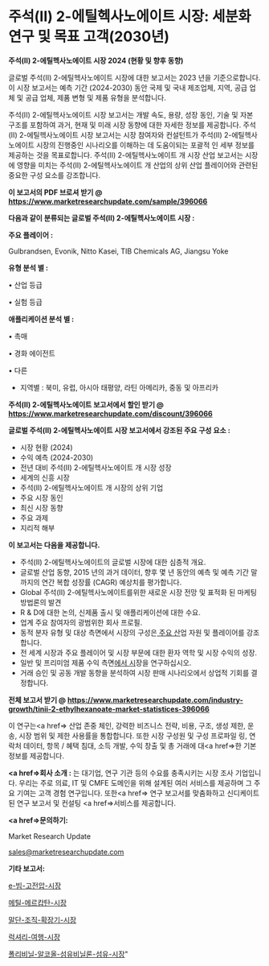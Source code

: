 # 주석(II) 2-에틸헥사노에이트 시장: 세분화 연구 및 목표 고객(2030년)

<strong>주석(II) 2-에틸헥사노에이트 시장 2024 (현황 및 향후 동향)</strong>

글로벌 주석(II) 2-에틸헥사노에이트 시장에 대한 보고서는 2023 년을 기준으로합니다.이 시장 보고서는 예측 기간 (2024-2030) 동안 국제 및 국내 제조업체, 지역, 공급 업체 및 공급 업체, 제품 변형 및 제품 유형을 분석합니다.

주석(II) 2-에틸헥사노에이트 시장 보고서는 개발 속도, 용량, 성장 동인, 기술 및 자본 구조를 포함하여 과거, 현재 및 미래 시장 동향에 대한 자세한 정보를 제공합니다. 주석(II) 2-에틸헥사노에이트 시장 보고서는 시장 참여자와 컨설턴트가 주석(II) 2-에틸헥사노에이트 시장의 진행중인 시나리오를 이해하는 데 도움이되는 포괄적 인 세부 정보를 제공하는 것을 목표로합니다. 주석(II) 2-에틸헥사노에이트 개 시장 산업 보고서는 시장에 영향을 미치는 주석(II) 2-에틸헥사노에이트 개 산업의 상위 산업 플레이어와 관련된 중요한 구성 요소를 강조합니다.



<strong>이 보고서의 PDF 브로셔 받기 @ <a href=https://www.marketresearchupdate.com/sample/396066>https://www.marketresearchupdate.com/sample/396066</a></strong>



<strong>다음과 같이 분류되는 글로벌 주석(II) 2-에틸헥사노에이트 시장 :</strong>



<strong>주요 플레이어 :</strong>

Gulbrandsen, Evonik, Nitto Kasei, TIB Chemicals AG, Jiangsu Yoke



<strong>유형 분석 별 :</strong>

• 산업 등급

• 실험 등급



<strong>애플리케이션 분석 별 :</strong>

• 촉매

• 경화 에이전트

• 다른

<ul>
  <li>지역별 : 북미, 유럽, 아시아 태평양, 라틴 아메리카, 중동 및 아프리카</li>
</ul>


<strong>주석(II) 2-에틸헥사노에이트 보고서에서 할인 받기 @ <a href=https://www.marketresearchupdate.com/discount/396066>https://www.marketresearchupdate.com/discount/396066</a></strong>



<strong>글로벌 주석(II) 2-에틸헥사노에이트 시장 보고서에서 강조된 주요 구성 요소 :</strong>
<ul>
  <li>시장 현황 (2024)</li>
  <li>수익 예측 (2024-2030)</li>
  <li>전년 대비 주석(II) 2-에틸헥사노에이트 개 시장 성장</li>
  <li>세계의 신흥 시장</li>
  <li>주석(II) 2-에틸헥사노에이트 개 시장의 상위 기업</li>
  <li>주요 시장 동인</li>
  <li>최신 시장 동향</li>
  <li>주요 과제</li>
  <li>지리적 해부</li>
</ul>


<strong>이 보고서는 다음을 제공합니다.</strong>
<ul>
  <li>주석(II) 2-에틸헥사노에이트의 글로벌 시장에 대한 심층적 개요.</li>
  <li>글로벌 산업 동향, 2015 년의 과거 데이터, 향후 몇 년 동안의 예측 및 예측 기간 말까지의 연간 복합 성장률 (CAGR) 예상치를 평가합니다.</li>
  <li>Global 주석(II) 2-에틸헥사노에이트를위한 새로운 시장 전망 및 표적화 된 마케팅 방법론의 발견</li>
  <li>R &amp; D에 대한 논의, 신제품 출시 및 애플리케이션에 대한 수요.</li>
  <li>업계 주요 참여자의 광범위한 회사 프로필.</li>
  <li>동적 분자 유형 및 대상 측면에서 시장의 구성은<a href=> 주요 산</a>업 자원 및 플레이어를 강조합니다.</li>
  <li>전 세계 시장과 주요 플레이어 및 시장 부문에 대한 환자 역학 및 시장 수익의 성장.</li>
  <li>일반 및 프리미엄 제품 수익 측면<a href=>에서 시</a>장을 연구하십시오.</li>
  <li>거래 승인 및 공동 개발 동향을 분석하여 시장 판매 시나리오에서 상업적 기회를 결정합니다.</li>
</ul>



<strong>전체 보고서 받기 @ <a href=https://www.marketresearchupdate.com/industry-growth/tinii-2-ethylhexanoate-market-statistices-396066>https://www.marketresearchupdate.com/industry-growth/tinii-2-ethylhexanoate-market-statistices-396066</a></strong>

이 연구는<a href=> 산업 존중</a> 체인, 강력한 비즈니스 전략, 비용, 구조, 생성 제한, 운송, 시장 범위 및 제한 사용률을 통합합니다. 또한 시장 구성원 및 구성 프로파일 링, 연락처 데이터, 항목 / 혜택 침대, 소득 개발, 수익 창출 및 총 거래에 대<a href=>한 기본 </a>정보를 제공합니다.



<strong><a href=>회사 소</a>개 :</strong>
는 대기업, 연구 기관 등의 수요를 충족시키는 시장 조사 기업입니다. 우리는 주로 의료, IT 및 CMFE 도메인을 위해 설계된 여러 서비스를 제공하며 그 주요 기여는 고객 경험 연구입니다. 또한<a href=> 연구 보</a>고서를 맞춤화하고 신디케이트 된 연구 보고서 및 컨설팅 <a href=>서비스</a>를 제공합니다.



<strong><a href=>문의하기:</a></strong>

Market Research Update

sales@marketresearchupdate.com



<strong>기타 보고서:</strong>

<a href=https://www.linkedin.com/pulse/e-빔-고전압-시장-세분화-연구-및-목표-고객2029년-survey-savvy-insights-360-analysis/>e-빔-고전압-시장</a>

<a href=https://www.linkedin.com/pulse/메틸-메르캅탄-시장-세분화-연구-및-목표-고객2029년-trend-tracking-tips-360-analysis-rdohf/>메틸-메르캅탄-시장</a>

<a href=https://www.linkedin.com/pulse/말단-조직-확장기-시장-규모-및-성장-2023-data-dive-diaries-24-analysis-4zsnf/>말단-조직-확장기-시장</a>

<a href=https://www.linkedin.com/pulse/럭셔리-여행-시장-규모-및-성장-2023-analytics-avenue-adventures-24-ana-wexof/>럭셔리-여행-시장</a>

<a href=https://www.linkedin.com/pulse/폴리비닐-알코올-섬유비닐론-섬유-시장-규모-및-성장-2023-analytics-alchemy-360-analysis-jghzf/>폴리비닐-알코올-섬유비닐론-섬유-시장</a>"
